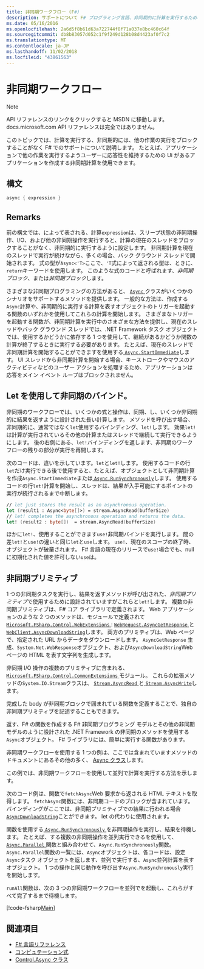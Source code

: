 ```yaml
---
title: 非同期ワークフロー (F#)
description: サポートについて F# プログラミング言語、非同期的に計算を実行するための他の作業の実行をブロックせずに実行します。
ms.date: 05/16/2016
ms.openlocfilehash: 2a6d5f8b61d63a722744f8f71a037e8bc460c64f
ms.sourcegitcommit: db8b83057d052c1f9f249d128b08d4423af0f7c2
ms.translationtype: MT
ms.contentlocale: ja-JP
ms.lasthandoff: 11/02/2018
ms.locfileid: "43861563"
---
```

# <a name="asynchronous-workflows"></a>非同期ワークフロー

> [!NOTE]
API リファレンスのリンクをクリックすると MSDN に移動します。  docs.microsoft.com API リファレンスは完全ではありません。

このトピックでは、計算を実行する、非同期的には、他の作業の実行をブロックすることがなく F# でのサポートについて説明します。 たとえば、アプリケーションで他の作業を実行するようユーザーに応答性を維持するための Ui があるアプリケーションを作成する非同期計算を使用できます。

## <a name="syntax"></a>構文

```fsharp
async { expression }
```

## <a name="remarks"></a>Remarks

前の構文では、によって表される、計算`expression`は、スリープ状態の非同期操作、I/O、および他の非同期操作を実行すると、計算の現在のスレッドをブロックすることがなく、非同期的に実行するように設定します。 非同期計算を現在のスレッドで実行が続けながら、多くの場合、バック グラウンド スレッドで開始されます。 式の型が`Async<'T>`ここで、`'T`式によって返される型は、ときに、`return`キーワードを使用します。 このような式のコードと呼ばれます、*非同期ブロック*、または*非同期ブロック*します。

さまざまな非同期プログラミングの方法があると、 [ `Async` ](https://msdn.microsoft.com/library/03eb4d12-a01a-4565-a077-5e83f17cf6f7)クラスがいくつかのシナリオをサポートするメソッドを提供します。 一般的な方法は、作成する`Async`計算や、非同期的に実行する計算を表すオブジェクトのトリガーを起動する関数のいずれかを使用してこれらの計算を開始します。 さまざまなトリガーを起動する関数が、非同期計算を実行中のさまざまな方法を提供し、現在のスレッドやバック グラウンド スレッドでは、.NET Framework タスク オブジェクトでは、使用するかどうかに依存する 1 つを使用して、継続があるかどうか関数の計算が終了するときに実行する必要があります。 たとえば、現在のスレッドで非同期計算を開始することができますを使用する[ `Async.StartImmediate`](https://msdn.microsoft.com/library/2f71d1cc-187f-48cf-ac66-e7fda41c46e3)します。 UI スレッドから非同期計算を開始する場合、キーストロークやマウスのアクティビティなどのユーザー アクションを処理するため、アプリケーションは応答をメイン イベント ループはブロックされません。

## <a name="asynchronous-binding-by-using-let"></a>Let を使用して非同期のバインド。

非同期のワークフローでは、いくつかの式と操作は、同期、し、いくつか非同期的に結果を返すように設計された長い計算します。 メソッドを呼び出す場合、非同期的に、通常ではなく`let`使用するバインディング、`let!`します。 効果`let!`は計算が実行されているその他の計算またはスレッドで継続して実行できるようにします。 後の右側にある、`let!`バインディングを返します、非同期のワークフローの残りの部分が実行を再開します。

次のコードは、違いを示しています。`let`と`let!`します。 使用するコードの行`let`だけ実行できる後で使用すると、たとえば、オブジェクトとして非同期計算を作成`Async.StartImmediate`または[ `Async.RunSynchronously`](https://msdn.microsoft.com/library/0a6663a9-50f2-4d38-8bf3-cefd1a51fd6b)します。 使用するコードの行`let!`計算を開始し、スレッドは、結果が入手可能にするポイントの実行が続行されるまで中断します。

```fsharp
// let just stores the result as an asynchronous operation.
let (result1 : Async<byte[]>) = stream.AsyncRead(bufferSize)
// let! completes the asynchronous operation and returns the data.
let! (result2 : byte[])  = stream.AsyncRead(bufferSize)
```

ほかに`let!`、使用することができます`use!`非同期バインドを実行します。 間の差`let!`と`use!`の違いと同じ`let`と`use`します。 `use!`、現在のスコープの終了時、オブジェクトが破棄されます。 F# 言語の現在のリリースで`use!`場合でも、null に初期化された値を許可しない`use`は。

## <a name="asynchronous-primitives"></a>非同期プリミティブ

1 つの非同期タスクを実行し、結果を返すメソッドが呼び出された、*非同期プリミティブ*で使用するために設計されていますがこれらと`let!`します。 複数の非同期プリミティブは、F# コア ライブラリで定義されます。 Web アプリケーションのような 2 つのメソッドは、モジュールで定義されて[ `Microsoft.FSharp.Control.WebExtensions` ](https://msdn.microsoft.com/library/95ef17bc-ee3f-44ba-8a11-c90fcf4cf003): [ `WebRequest.AsyncGetResponse` ](https://msdn.microsoft.com/library/09a60c31-e6e2-4b5c-ad23-92a86e50060c)と[ `WebClient.AsyncDownloadString`](https://msdn.microsoft.com/library/8a85a9b7-f712-4cac-a0ce-0a797f8ea32a)します。 両方のプリミティブは、Web ページで、指定された URL からデータをダウンロードします。 `AsyncGetResponse` 生成、`System.Net.WebResponse`オブジェクト、および`AsyncDownloadString`Web ページの HTML を表す文字列を生成します。

非同期 I/O 操作の複数のプリミティブに含まれる、 [ `Microsoft.FSharp.Control.CommonExtensions` ](https://msdn.microsoft.com/library/2edb67cb-6814-4a30-849f-b6dbdd042396)モジュール。 これらの拡張メソッドの`System.IO.Stream`クラスは、 [ `Stream.AsyncRead` ](https://msdn.microsoft.com/library/85698aaa-bdda-47e6-abed-3730f59fda5e)と[ `Stream.AsyncWrite`](https://msdn.microsoft.com/library/1b0a2751-e42a-47e1-bd27-020224adc618)します。

完成した body が非同期ブロックで囲まれている関数を定義することで、独自の非同期プリミティブを記述することもできます。

返す、F# の関数を作成する F# 非同期プログラミング モデルとその他の非同期モデルのように設計された .NET Framework の非同期のメソッドを使用する`Async`オブジェクト。 F# ライブラリには、簡単に実行する関数があります。

非同期ワークフローを使用する 1 つの例は、ここでは含まれていますメソッドのドキュメントにあるその他の多く、 [Async クラス](https://msdn.microsoft.com/library/03eb4d12-a01a-4565-a077-5e83f17cf6f7)します。

この例では、非同期ワークフローを使用して並列で計算を実行する方法を示します。

次のコード例は、関数で`fetchAsync`Web 要求から返される HTML テキストを取得します。 `fetchAsync`関数には、非同期コードのブロックが含まれています。 バインディングがここでは、非同期プリミティブでの結果に行われる場合[ `AsyncDownloadString`](https://msdn.microsoft.com/library/8a85a9b7-f712-4cac-a0ce-0a797f8ea32a)ことができます。 let の代わりに使用されます。

関数を使用する[ `Async.RunSynchronously` ](https://msdn.microsoft.com/library/0a6663a9-50f2-4d38-8bf3-cefd1a51fd6b)を非同期操作を実行し、結果を待機します。 たとえば、する複数の非同期操作を並列実行できるを使用して、 [ `Async.Parallel` ](https://msdn.microsoft.com/library/aa9b0355-2d55-4858-b943-cbe428de9dc4)関数と組み合わせて、`Async.RunSynchronously`関数。 `Async.Parallel`関数の一覧には、`Async`オブジェクトは、各コードは、設定`Async`タスク オブジェクトを返します、並列で実行する、`Async`並列計算を表すオブジェクト。 1 つの操作と同じ動作を呼び出す`Async.RunSynchronously`実行を開始します。

`runAll`関数は、次の 3 つの非同期ワークフローを並列でを起動し、これらがすべて完了するまで待機します。

[!code-fsharp[Main](../../../samples/snippets/fsharp/lang-ref-2/snippet8003.fs)]

## <a name="see-also"></a>関連項目

- [F# 言語リファレンス](index.md)
- [コンピュテーション式](computation-expressions.md)
- [Control.Async クラス](https://msdn.microsoft.com/visualfsharpdocs/conceptual/control.async-class-%5bfsharp%5d)
